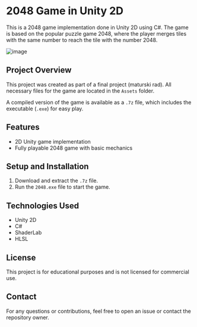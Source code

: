 # 2048 Game in Unity 2D

This is a 2048 game implementation done in Unity 2D using C#. The game is based on the popular puzzle game 2048, where the player merges tiles with the same number to reach the tile with the number 2048.

![image](https://github.com/user-attachments/assets/7221e78a-cdd5-4aa9-b587-dccc0bb44f87)


## Project Overview
This project was created as part of a final project (maturski rad). All necessary files for the game are located in the `Assets` folder.

A compiled version of the game is available as a `.7z` file, which includes the executable (`.exe`) for easy play.

## Features
- 2D Unity game implementation
- Fully playable 2048 game with basic mechanics

## Setup and Installation
1. Download and extract the `.7z` file.
2. Run the `2048.exe` file to start the game.

## Technologies Used
- Unity 2D
- C#
- ShaderLab
- HLSL

## License
This project is for educational purposes and is not licensed for commercial use.

## Contact
For any questions or contributions, feel free to open an issue or contact the repository owner.
